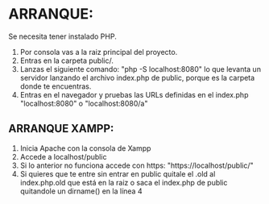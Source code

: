 # ARRANQUE:

Se necesita tener instalado PHP.

1. Por consola vas a la raiz principal del proyecto.
2. Entras en la carpeta public/.
3. Lanzas el siguiente comando: "php -S localhost:8080" lo que levanta un servidor lanzando el archivo index.php de public, porque es la carpeta donde te encuentras.
4. Entras en el navegador y pruebas las URLs definidas en el index.php "localhost:8080" o "localhost:8080/a"

## ARRANQUE XAMPP:

1. Inicia Apache con la consola de Xampp
2. Accede a localhost/public
3. Si lo anterior no funciona accede con https: "https://localhost/public/"
4. Si quieres que te entre sin entrar en public quitale el .old al index.php.old que está en la raiz o saca el index.php de public quitandole un dirname() en la línea 4

